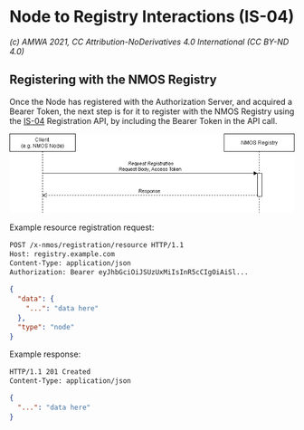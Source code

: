 # Node to Registry Interactions (IS-04)
_(c) AMWA 2021, CC Attribution-NoDerivatives 4.0 International (CC BY-ND 4.0)_

## Registering with the NMOS Registry
Once the Node has registered with the Authorization Server, and acquired a Bearer Token, the next step is for it to register with the NMOS Registry using the [IS-04](https://specs.amwa.tv/is-04/releases/v1.3/docs/1.0._Overview.html) Registration API, by including the Bearer Token in the API call.

![Node to Registry Interaction](../docs/images/node_to_registry.png)

Example resource registration request:

```http
POST /x-nmos/registration/resource HTTP/1.1
Host: registry.example.com
Content-Type: application/json
Authorization: Bearer eyJhbGciOiJSUzUxMiIsInR5cCIgOiAiSl...
```
```json
{
  "data": {
    "...": "data here"
  },
  "type": "node"
}
```

Example response:

```http
HTTP/1.1 201 Created
Content-Type: application/json
```
```json
{
  "...": "data here"
}
```
